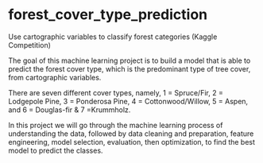 # forest_cover_type_prediction
Use cartographic variables to classify forest categories (Kaggle Competition)

The goal of this machine learning project is to build a model that is able to predict the forest
cover type, which is the predominant type of tree cover, from cartographic variables.

There are seven different cover types, namely, 1 = Spruce/Fir, 2 = Lodgepole Pine, 3 =
Ponderosa Pine, 4 = Cottonwood/Willow, 5 = Aspen, and 6 = Douglas-fir & 7 =Krummholz.

In this project we will go through the machine learning process of understanding the data,
followed by data cleaning and preparation, feature engineering, model selection,
evaluation, then optimization, to find the best model to predict the classes.
